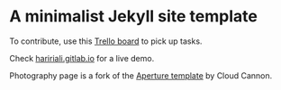 # A minimalist Jekyll site template

To contribute, use this [Trello board](https://trello.com/b/Pi76LaEm/site-template) to pick up tasks.

Check [haririali.gitlab.io](https://haririali.gitlab.io) for a live demo.

Photography page is a fork of the [Aperture template](https://github.com/CloudCannon/aperture-jekyll-template) by Cloud Cannon.

